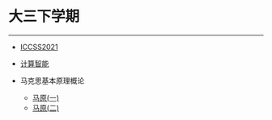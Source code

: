 # 大三下学期
***
- [ICCSS2021](/学海无涯/学习/大三上/ICCSS2021会议.md)
  
- [计算智能](/学海无涯/学习/大三上/计算智能.md)

- 马克思基本原理概论
  - [马原(一)](/学海无涯/学习/大三上/马原-1.md)
  - [马原(二)](/学海无涯/学习/大三上/马原-2.md)